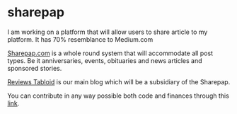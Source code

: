 # sharepap
I am working on a platform that will allow users to share article to my platform. It has 70% resemblance to Medium.com

<a href="http://sharepap.com">Sharepap.com</a> is a whole round system that will accommodate all post types. Be it anniversaries, events, obituaries and news articles and sponsored stories. 


<a href="http://reviewstabloid.com" target="_blank" rel="dofollow">Reviews Tabloid</a> is our main blog which will be a subsidiary of the Sharepap. 

You can contribute in any way possible both code and finances through this <a href="https://www.paypal.com/cgi-bin/webscr?cmd=_s-xclick&hosted_button_id=FZXWAFHYT4F52">link</a>.
